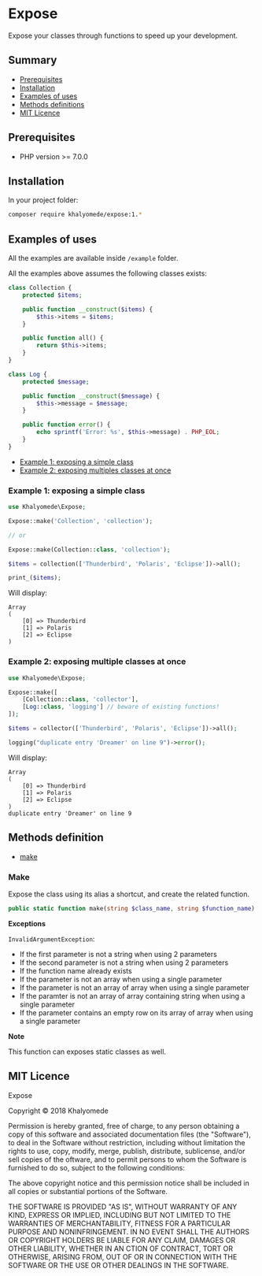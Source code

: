 # Expose

Expose your classes through functions to speed up your development.

## Summary

- [Prerequisites](#prerequisites)
- [Installation](#installation)
- [Examples of uses](#examples-of-uses)
- [Methods definitions](#methods-definitions)
- [MIT Licence](#mit-licence)

## Prerequisites

- PHP version >= 7.0.0

## Installation

In your project folder:

```bash
composer require khalyomede/expose:1.*
```

## Examples of uses

All the examples are available inside `/example` folder.

All the examples above assumes the following classes exists:

```php
class Collection {
	protected $items;

	public function __construct($items) {
		$this->items = $items;
	}

	public function all() {
		return $this->items;
	}
}

class Log {
	protected $message;

	public function __construct($message) {
		$this->message = $message;
	}

	public function error() {
		echo sprintf('Error: %s', $this->message) . PHP_EOL;
	}
}
```

- [Example 1: exposing a simple class](#example-1-exposing-a-simple-class)
- [Example 2: exposing multiples classes at once](#example-2-exposing-multiple-classes-at-once)

### Example 1: exposing a simple class

```php
use Khalyomede\Expose;

Expose::make('Collection', 'collection');

// or 

Expose::make(Collection::class, 'collection');

$items = collection(['Thunderbird', 'Polaris', 'Eclipse'])->all();

print_($items);
```

Will display:

```
Array 
(
	[0] => Thunderbird
	[1] => Polaris
	[2] => Eclipse
)
```

### Example 2: exposing multiple classes at once

```php
use Khalyomede\Expose;

Expose::make([
	[Collection::class, 'collector'],
	[Log::class, 'logging'] // beware of existing functions!
]);

$items = collector(['Thunderbird', 'Polaris', 'Eclipse'])->all();

logging("duplicate entry 'Dreamer' on line 9")->error();
```

Will display:

```
Array
(
	[0] => Thunderbird
	[1] => Polaris
	[2] => Eclipse
)
duplicate entry 'Dreamer' on line 9
```

## Methods definition

- [make](#make)

### Make

Expose the class using its alias a shortcut, and create the related function.

```php
public static function make(string $class_name, string $function_name): void
```

**Exceptions**

`InvalidArgumentException`:

- If the first parameter is not a string when using 2 parameters
- If the second parameter is not a string when using 2 parameters
- If the function name already exists
- If the parameter is not an array when using a single parameter
- If the parameter is not an array of array when using a single parameter
- If the paramter is not an array of array containing string when using a single parameter
- If the parameter contains an empty row on its array of array when using a single parameter

**Note**

This function can exposes static classes as well.

## MIT Licence

Expose

Copyright © 2018 Khalyomede

Permission is hereby granted, free of charge, to any person obtaining a copy of this software and associated documentation files (the "Software"), to deal in the Software without restriction, including without limitation the rights to use, copy, modify, merge, publish, distribute, sublicense, and/or sell copies of the oftware, and to permit persons to whom the Software is furnished to do so, subject to the following conditions:

The above copyright notice and this permission notice shall be included in all copies or substantial portions of the Software.
 
THE SOFTWARE IS PROVIDED "AS IS", WITHOUT WARRANTY OF ANY KIND, EXPRESS OR IMPLIED, INCLUDING BUT NOT LIMITED TO THE WARRANTIES OF MERCHANTABILITY, FITNESS FOR A PARTICULAR PURPOSE AND NONINFRINGEMENT. IN NO EVENT SHALL THE AUTHORS OR COPYRIGHT HOLDERS BE LIABLE FOR ANY CLAIM, DAMAGES OR OTHER LIABILITY, WHETHER IN AN CTION OF CONTRACT, TORT OR OTHERWISE, ARISING FROM, OUT OF OR IN CONNECTION WITH THE SOFTWARE OR THE USE OR OTHER DEALINGS IN THE SOFTWARE.